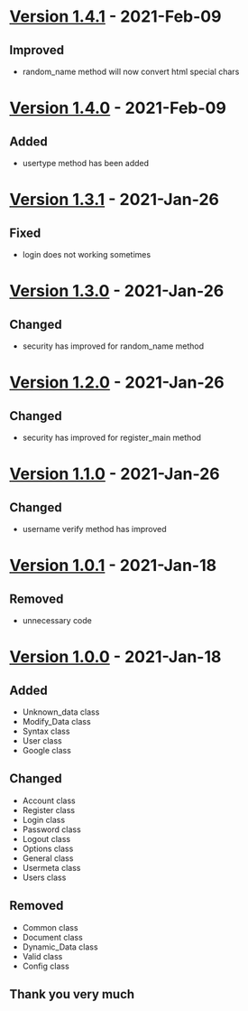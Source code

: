 # [Version 1.4.1](https://github.com/imithu/UM-Laravel/releases/tag/v1.4.1) - 2021-Feb-09
## Improved
- random_name method will now convert html special chars


# [Version 1.4.0](https://github.com/imithu/UM-Laravel/releases/tag/v1.4.0) - 2021-Feb-09
## Added
- usertype method has been added


# [Version 1.3.1](https://github.com/imithu/UM-Laravel/releases/tag/v1.3.1) - 2021-Jan-26
## Fixed
- login does not working sometimes


# [Version 1.3.0](https://github.com/imithu/UM-Laravel/releases/tag/v1.3.0) - 2021-Jan-26
## Changed
- security has improved for random_name method


# [Version 1.2.0](https://github.com/imithu/UM-Laravel/releases/tag/v1.2.0) - 2021-Jan-26
## Changed
- security has improved for register_main method


# [Version 1.1.0](https://github.com/imithu/UM-Laravel/releases/tag/v1.1.0) - 2021-Jan-26
## Changed
- username verify method has improved


# [Version 1.0.1](https://github.com/imithu/UM-Laravel/releases/tag/v1.0.1) - 2021-Jan-18
## Removed
- unnecessary code


# [Version 1.0.0](https://github.com/imithu/UM-Laravel/releases/tag/v1.0.0) - 2021-Jan-18
## Added
- Unknown_data class
- Modify_Data class
- Syntax class
- User class
- Google class

## Changed
- Account class
- Register class
- Login class
- Password class
- Logout class
- Options class
- General class
- Usermeta class
- Users class

## Removed
- Common class
- Document class
- Dynamic_Data class
- Valid class
- Config class


## Thank you very much
